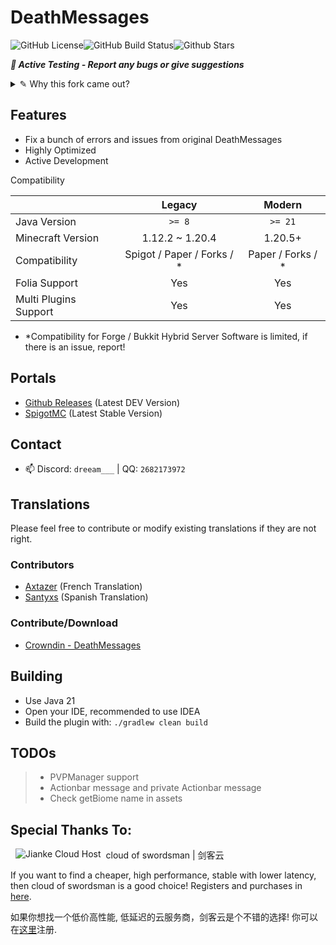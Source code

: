 # DeathMessages

![GitHub License](https://img.shields.io/github/license/Winds-Studio/DeathMessages?style=for-the-badge)![GitHub Build Status](https://img.shields.io/github/actions/workflow/status/Winds-Studio/DeathMessages/build.yml?style=for-the-badge)![Github Stars](https://img.shields.io/github/stars/Winds-Studio/DeathMessages?style=for-the-badge)

**_🔔 Active Testing - Report any bugs or give suggestions_**

<details>
    <summary>✎ Why this fork came out?</summary>
    <p>
        The original maintainer of DeathMessages, MrShawn, cleared his repo commits and began his rewritten version of DeathMessages.
        And on SpigotMC, the last update of DeathMessages stagnated on July 20, 2022, almost around 1 year ago! 
        Since the rewritten version has incomplete functions with slow update progress and 
        the original one had so many issues, Then this fork came out.
    <p>
        This fork based on DeathMessages 1.4.15. I will continue to maintain this fork to fix issues left in the original plugin, 
        and add some new features maybe.
    </p>
</details>

## Features

- Fix a bunch of errors and issues from original DeathMessages
- Highly Optimized
- Active Development

Compatibility

|                       |           Legacy           |      Modern       |
|-----------------------|:--------------------------:|:-----------------:|
| Java Version          |           `>= 8`           |      `>= 21`      |
| Minecraft Version     |      1.12.2 ~ 1.20.4       |      1.20.5+      |
| Compatibility         | Spigot / Paper / Forks / * | Paper / Forks / * |
| Folia Support         |            Yes             |        Yes        |
| Multi Plugins Support |            Yes             |        Yes        |
- *Compatibility for Forge / Bukkit Hybrid Server Software is limited, if there is an issue, report!

## Portals

- [Github Releases](https://github.com/Winds-Studio/DeathMessages/releases) (Latest DEV Version)
- [SpigotMC](https://www.spigotmc.org/resources/deathmessages-deathmessagesprime-remastered.3789/) (Latest Stable Version)

## Contact

- 📫 Discord: `dreeam___` | QQ: `2682173972`

## Translations
Please feel free to contribute or modify existing translations if they are not right.
### Contributors

- [Axtazer](https://github.com/Axtazer) (French Translation)
- [Santyxs](https://github.com/Santyxs) (Spanish Translation)

### Contribute/Download

- [Crowndin - DeathMessages](https://crowdin.com/project/deathmessage)

## Building

- Use Java 21
- Open your IDE, recommended to use IDEA
- Build the plugin with: `./gradlew clean build`

## TODOs

> - PVPManager support
> - Actionbar message and private Actionbar message
> - Check getBiome name in assets

## Special Thanks To:

<a href="https://cloud.swordsman.com.cn/"><img src="JiankeServer.jpg" alt="Jianke Cloud Host" align="left" hspace="8"></a>
cloud of swordsman | 剑客云

If you want to find a cheaper, high performance, stable with lower latency, then cloud of swordsman is a good choice! Registers and purchases in [here](https://cloud.swordsman.com.cn/?i8ab42c).

如果你想找一个低价高性能, 低延迟的云服务商，剑客云是个不错的选择! 你可以在[这里](https://cloud.swordsman.com.cn/?i8ab42c)注册.
